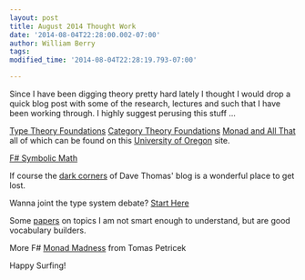 ```yaml
---
layout: post
title: August 2014 Thought Work
date: '2014-08-04T22:28:00.002-07:00'
author: William Berry
tags: 
modified_time: '2014-08-04T22:28:19.793-07:00'

---
```


Since I have been digging theory pretty hard lately I thought I would drop a 
quick blog post with some of the research, lectures and such that I have been 
working through.  I highly suggest perusing this stuff ... 

[Type Theory Foundations](http://www.youtube.com/playlist?list=PLGCr8P_YncjXRzdGq2SjKv5F2J8HUFeqN) 
[Category Theory Foundations](http://www.youtube.com/playlist?list=PLGCr8P_YncjVjwAxrifKgcQYtbZ3zuPlb) 
[Monad and All That](https://www.youtube.com/playlist?list=PLGCr8P_YncjVeZTcfHT1Cb1OfVnNahek5) 
all of which can be found on this [University of Oregon](http://www.cs.uoregon.edu/research/summerschool/summer11/curriculum.html) 
site. 

[F# Symbolic Math](http://luketopia.net/2013/07/28/fsharp-symbolic-math/) 

If course the [dark corners](http://7sharpnine.com/categories/oldstuff/) of 
Dave Thomas' blog is a wonderful place to get lost. 

Wanna joint the type system debate?  [Start Here](http://cdsmith.wordpress.com/2011/01/09/an-old-article-i-wrote/) 

Some [papers](http://www.math.mcgill.ca/barr/papers/#chronoindex) on topics I 
am not smart enough to understand, but are good vocabulary builders. 

More F# [Monad Madness](http://tomasp.net/blog/2014/update-monads/index.html) 
from Tomas Petricek 

Happy Surfing! 